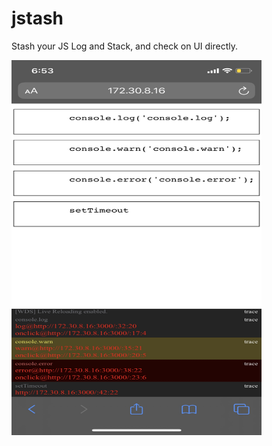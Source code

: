 # jstash
Stash your JS Log and Stack, and check on UI directly.

<img src="./public/jstash_demo.png" width="400px" height="600px" title="Demo of jstash" alt="Demo of jstash"></img>